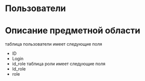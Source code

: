 # Пользователи
# Описание предметной области
таблица пользователи имеет следующие поля
- ID
- Login
- id_role
 таблица роли имеет следующие поля
- Id_role
- role

